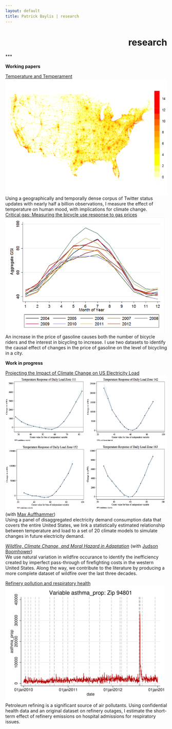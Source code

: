```yaml
---
layout: default
title: Patrick Baylis | research
---
```

<h1 align="right">research</h1>
***

**Working papers**<br>
<div id="popup">
<a href="">Temperature and Temperament<img src="images/projects/temptemp2.png" alt="Temperature and Temperament" height="360px" class="shadow" /></a></div>
Using a geographically and temporally dense corpus of Twitter status updates with nearly half a billion observations, I measure the effect of temperature on human mood, with implications for climate change.

<div id="popup">
<a href="">Critical gas: Measuring the bicycle use response to gas prices<img src="images/projects/bike.png" alt="Critical gas" height="360px" class="shadow" /></a></div>
An increase in the price of gasoline causes both the number of bicycle riders and the interest in bicycling to increase. I use two datasets to identify the causal effect of changes in the price of gasoline on the level of bicycling in a city.

**Work in progress**
<div id="popup">
<a href=" ">Projecting the Impact of Climate Change on US Electricity Load<img src="images/projects/projectload.png" alt="Projecting load" height="420px" class="shadow" /></a> (with <a href="http://www.auffhammer.com/">Max Auffhammer</a>)</div>
Using a panel of disaggregated electricity demand consumption data that covers the entire United States, we link a statistically estimated relationship between temperature and load to a set of 20 climate models to simulate changes in future electricity demand.

<u>*Wildfire, Climate Change, and Moral Hazard in Adaptation*</u> (with [Judson Boomhower](https://are.berkeley.edu/candidate/Judson-Boomhower))<br>
We use natural variation in wildfire occurance to identify the inefficiency created by imperfect pass-through of firefighting costs in the western United States. Along the way, we contribute to the literature by producing a more complete dataset of wildfire over the last three decades.

<div id="popup">
<a href=" ">Refinery pollution and respiratory health<img src="images/projects/respHealth.jpg" alt="Refinery pollution and respiratory health" height="360px" class="shadow" /></a></div>
Petroleum refining is a significant source of air pollutants. Using confidential health data and an original dataset on refinery outages, I estimate the short-term effect of refinery emissions on hospital admissions for respiratory issues.  

<br> <br> <br> 


